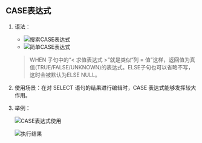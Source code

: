 ## CASE表达式

1. 语法：

   + ![搜索CASE表达式](http://ww3.sinaimg.cn/large/006tNc79ly1g5s88msdpyj31660dkgnv.jpg)
   + ![简单CASE表达式](http://ww2.sinaimg.cn/large/006tNc79ly1g5s8ahlrmmj310q0dmq56.jpg)

   > WHEN 子句中的“< 求值表达式 >”就是类似“列 = 值”这样，返回值为真值(TRUE/FALSE/UNKNOWN)的表达式。ELSE子句也可以省略不写，这时会被默认为ELSE NULL。

2. 使用场景：在对 SELECT 语句的结果进行编辑时，CASE 表达式能够发挥较大
   作用。

3. 举例：

   ![CASE表达式使用](http://ww1.sinaimg.cn/large/006tNc79ly1g5s8atia33j30zx0u046y.jpg)

   ![执行结果](http://ww1.sinaimg.cn/large/006tNc79ly1g5s8b7av7aj313e0fogom.jpg)


